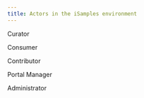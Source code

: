 ```yaml
---
title: Actors in the iSamples environment
---
```



Curator

Consumer

Contributor

Portal Manager

Administrator